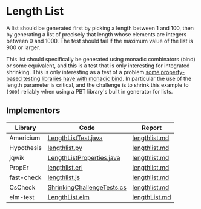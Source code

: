 # Length List

A list should be generated first by picking a length between 1 and 100, then by generating a list of precisely that length whose elements are integers between 0 and 1000.
The test should fail if the maximum value of the list is 900 or larger.

This list should specifically be generated using monadic combinators (bind) or some equivalent, and this is a test that is only interesting for integrated shrinking.
This is only interesting as a test of a problem [some property-based testing libraries have with monadic bind](https://clojure.github.io/test.check/growth-and-shrinking.html#unnecessary-bind).
In particular the use of the length parameter is critical, and the challenge is to shrink this example to `[900]` reliably when using a PBT library's built in generator for lists.

## Implementors

| Library    | Code                                                                                                            | Report                                                              |
|------------|-----------------------------------------------------------------------------------------------------------------|---------------------------------------------------------------------|
| Americium  | [LengthListTest.java](/pbt-libraries/americium/src/test/java/challenges/lengthlist/LengthListTest.java)         | [lengthlist.md](/pbt-libraries/americium/reports/lengthlist.md)     |
| Hypothesis | [lengthlist.py](/pbt-libraries/hypothesis/challenges/lengthlist.py)                                             | [lengthlist.md](/pbt-libraries/hypothesis/challenges/lengthlist.md) |
| jqwik      | [LengthListProperties.java](/pbt-libraries/jqwik/src/test/java/challenges/lengthlist/LengthListProperties.java) | [lengthlist.md](/pbt-libraries/jqwik/reports/lengthlist.md)         |
| PropEr     | [lengthlist.erl](/pbt-libraries/proper/challenges/lengthlist.erl)                                               | [lengthlist.md](/pbt-libraries/proper/challenges/lengthlist.md)     |
| fast-check | [lengthlist.js](/pbt-libraries/fast-check/challenges/lengthlist.js)                                             | [lengthlist.md](/pbt-libraries/fast-check/reports/lengthlist.md)    |
| CsCheck    | [ShrinkingChallengeTests.cs](/pbt-libraries/cscheck/ShrinkingChallengeTests.cs#L93)                             | [lengthlist.md](/pbt-libraries/cscheck/reports/lengthlist.md)       |
| elm-test   | [LengthList.elm](/pbt-libraries/elm-test/src/Challenge/LengthList.elm)                                          | [lengthList.md](/pbt-libraries/elm-test/reports/lengthList.md)      |
